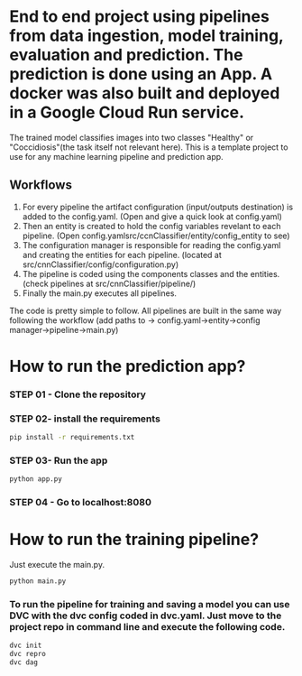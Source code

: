 # End to end project using pipelines from data ingestion, model training, evaluation and prediction. The prediction is done using an App. A docker was also built and deployed in a Google Cloud Run service.

The trained model classifies images into two classes "Healthy" or "Coccidiosis"(the task itself not relevant here). This is a template project to use for any machine learning pipeline and prediction app.

## Workflows
1. For every pipeline the artifact configuration (input/outputs destination) is added to the config.yaml. (Open and give a quick look at config.yaml)
2. Then an entity is created to hold the config variables revelant to each pipeline. (Open config.yamlsrc/ccnClassifier/entity/config_entity to see)
3. The configuration manager is responsible for reading the config.yaml and creating the entities for each pipeline. (located at src/cnnClassifier/config/configuration.py)
4. The pipeline is coded using the components classes and the entities. (check pipelines at src/cnnClassifier/pipeline/)
5. Finally the main.py executes all pipelines.

The code is pretty simple to follow. All pipelines are built in the same way following the workflow (add paths to -> config.yaml->entity->config manager->pipeline->main.py)

# How to run the prediction app?

### STEP 01 - Clone the repository

### STEP 02- install the requirements
```bash
pip install -r requirements.txt
```
### STEP 03- Run the app
```bash
python app.py
```
### STEP 04 - Go to localhost:8080

# How to run the training pipeline?
Just execute the main.py.
```bash
python main.py
```
### To run the pipeline for training and saving a model you can use DVC with the dvc config coded in dvc.yaml. Just move to the project repo in command line and execute the following code.
```bash
dvc init
dvc repro
dvc dag
```








